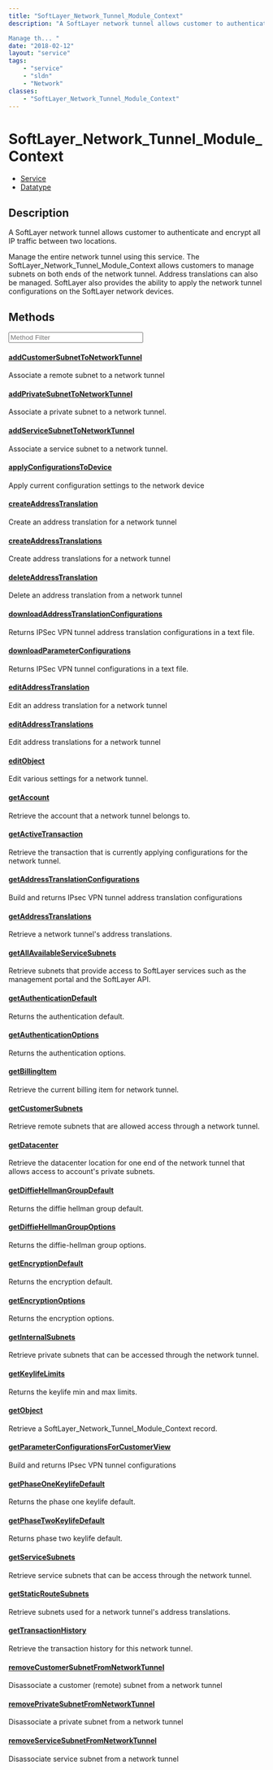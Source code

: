 ```yaml
---
title: "SoftLayer_Network_Tunnel_Module_Context"
description: "A SoftLayer network tunnel allows customer to authenticate and encrypt all IP traffic between two locations. 

Manage th... "
date: "2018-02-12"
layout: "service"
tags:
    - "service"
    - "sldn"
    - "Network"
classes:
    - "SoftLayer_Network_Tunnel_Module_Context"
---
```

# SoftLayer_Network_Tunnel_Module_Context
<div id='service-datatype'>
    <ul id='sldn-reference-tabs'>
    <li id='service'> <a href='/reference/services/SoftLayer_Network_Tunnel_Module_Context' >Service</a></li>    <li id='datatype'> <a href='/reference/datatypes/SoftLayer_Network_Tunnel_Module_Context' >Datatype</a></li>
    </ul>
</div>

## Description
A SoftLayer network tunnel allows customer to authenticate and encrypt all IP traffic between two locations. 

Manage the entire network tunnel using this service.  The SoftLayer_Network_Tunnel_Module_Context allows customers to manage subnets on both ends of the network tunnel.  Address translations can also be managed.  SoftLayer also provides the ability to apply the network tunnel configurations on the SoftLayer network devices. 



        
<div id="properties" class="content service-content">

## Methods

<div class="view-filters">
    <div class="clearfix">
        <div class="search-input-box">
            <input placeholder="Method Filter" onkeyup="titleSearch(inputId='edit-combine', divId='method-div', elementClass='method-row')" 
                type="text" id="edit-combine" value="" size="30" maxlength="128" class="form-text">
        </div>
    </div>
</div>

<div id="method-div">

<div class="method-row">

#### [addCustomerSubnetToNetworkTunnel](/reference/services/SoftLayer_Network_Tunnel_Module_Context/addCustomerSubnetToNetworkTunnel)
Associate a remote subnet to a network tunnel
</div>

<div class="method-row">

#### [addPrivateSubnetToNetworkTunnel](/reference/services/SoftLayer_Network_Tunnel_Module_Context/addPrivateSubnetToNetworkTunnel)
Associate a private subnet to a network tunnel.
</div>

<div class="method-row">

#### [addServiceSubnetToNetworkTunnel](/reference/services/SoftLayer_Network_Tunnel_Module_Context/addServiceSubnetToNetworkTunnel)
Associate a service subnet to a network tunnel.
</div>

<div class="method-row">

#### [applyConfigurationsToDevice](/reference/services/SoftLayer_Network_Tunnel_Module_Context/applyConfigurationsToDevice)
Apply current configuration settings to the network device
</div>

<div class="method-row">

#### [createAddressTranslation](/reference/services/SoftLayer_Network_Tunnel_Module_Context/createAddressTranslation)
Create an address translation for a network tunnel
</div>

<div class="method-row">

#### [createAddressTranslations](/reference/services/SoftLayer_Network_Tunnel_Module_Context/createAddressTranslations)
Create address translations for a network tunnel
</div>

<div class="method-row">

#### [deleteAddressTranslation](/reference/services/SoftLayer_Network_Tunnel_Module_Context/deleteAddressTranslation)
Delete an address translation from a network tunnel
</div>

<div class="method-row">

#### [downloadAddressTranslationConfigurations](/reference/services/SoftLayer_Network_Tunnel_Module_Context/downloadAddressTranslationConfigurations)
Returns IPSec VPN tunnel address translation configurations in a text file.
</div>

<div class="method-row">

#### [downloadParameterConfigurations](/reference/services/SoftLayer_Network_Tunnel_Module_Context/downloadParameterConfigurations)
Returns IPSec VPN tunnel configurations in a text file.
</div>

<div class="method-row">

#### [editAddressTranslation](/reference/services/SoftLayer_Network_Tunnel_Module_Context/editAddressTranslation)
Edit an address translation for a network tunnel
</div>

<div class="method-row">

#### [editAddressTranslations](/reference/services/SoftLayer_Network_Tunnel_Module_Context/editAddressTranslations)
Edit address translations for a network tunnel
</div>

<div class="method-row">

#### [editObject](/reference/services/SoftLayer_Network_Tunnel_Module_Context/editObject)
Edit various settings for a network tunnel.
</div>

<div class="method-row">

#### [getAccount](/reference/services/SoftLayer_Network_Tunnel_Module_Context/getAccount)
Retrieve the account that a network tunnel belongs to.
</div>

<div class="method-row">

#### [getActiveTransaction](/reference/services/SoftLayer_Network_Tunnel_Module_Context/getActiveTransaction)
Retrieve the transaction that is currently applying configurations for the network tunnel.
</div>

<div class="method-row">

#### [getAddressTranslationConfigurations](/reference/services/SoftLayer_Network_Tunnel_Module_Context/getAddressTranslationConfigurations)
Build and returns IPsec VPN  tunnel address translation configurations
</div>

<div class="method-row">

#### [getAddressTranslations](/reference/services/SoftLayer_Network_Tunnel_Module_Context/getAddressTranslations)
Retrieve a network tunnel's address translations.
</div>

<div class="method-row">

#### [getAllAvailableServiceSubnets](/reference/services/SoftLayer_Network_Tunnel_Module_Context/getAllAvailableServiceSubnets)
Retrieve subnets that provide access to SoftLayer services such as the management portal and the SoftLayer API.
</div>

<div class="method-row">

#### [getAuthenticationDefault](/reference/services/SoftLayer_Network_Tunnel_Module_Context/getAuthenticationDefault)
Returns the authentication default.
</div>

<div class="method-row">

#### [getAuthenticationOptions](/reference/services/SoftLayer_Network_Tunnel_Module_Context/getAuthenticationOptions)
Returns the authentication options.
</div>

<div class="method-row">

#### [getBillingItem](/reference/services/SoftLayer_Network_Tunnel_Module_Context/getBillingItem)
Retrieve the current billing item for network tunnel.
</div>

<div class="method-row">

#### [getCustomerSubnets](/reference/services/SoftLayer_Network_Tunnel_Module_Context/getCustomerSubnets)
Retrieve remote subnets that are allowed access through a network tunnel.
</div>

<div class="method-row">

#### [getDatacenter](/reference/services/SoftLayer_Network_Tunnel_Module_Context/getDatacenter)
Retrieve the datacenter location for one end of the network tunnel that allows access to account's private subnets.
</div>

<div class="method-row">

#### [getDiffieHellmanGroupDefault](/reference/services/SoftLayer_Network_Tunnel_Module_Context/getDiffieHellmanGroupDefault)
Returns the diffie hellman group default.
</div>

<div class="method-row">

#### [getDiffieHellmanGroupOptions](/reference/services/SoftLayer_Network_Tunnel_Module_Context/getDiffieHellmanGroupOptions)
Returns the diffie-hellman group options.
</div>

<div class="method-row">

#### [getEncryptionDefault](/reference/services/SoftLayer_Network_Tunnel_Module_Context/getEncryptionDefault)
Returns the encryption default.
</div>

<div class="method-row">

#### [getEncryptionOptions](/reference/services/SoftLayer_Network_Tunnel_Module_Context/getEncryptionOptions)
Returns the encryption options.
</div>

<div class="method-row">

#### [getInternalSubnets](/reference/services/SoftLayer_Network_Tunnel_Module_Context/getInternalSubnets)
Retrieve private subnets that can be accessed through the network tunnel.
</div>

<div class="method-row">

#### [getKeylifeLimits](/reference/services/SoftLayer_Network_Tunnel_Module_Context/getKeylifeLimits)
Returns the keylife min and max limits.
</div>

<div class="method-row">

#### [getObject](/reference/services/SoftLayer_Network_Tunnel_Module_Context/getObject)
Retrieve a SoftLayer_Network_Tunnel_Module_Context record.
</div>

<div class="method-row">

#### [getParameterConfigurationsForCustomerView](/reference/services/SoftLayer_Network_Tunnel_Module_Context/getParameterConfigurationsForCustomerView)
Build and returns IPsec VPN tunnel configurations
</div>

<div class="method-row">

#### [getPhaseOneKeylifeDefault](/reference/services/SoftLayer_Network_Tunnel_Module_Context/getPhaseOneKeylifeDefault)
Returns the phase one keylife default.
</div>

<div class="method-row">

#### [getPhaseTwoKeylifeDefault](/reference/services/SoftLayer_Network_Tunnel_Module_Context/getPhaseTwoKeylifeDefault)
Returns phase two keylife default.
</div>

<div class="method-row">

#### [getServiceSubnets](/reference/services/SoftLayer_Network_Tunnel_Module_Context/getServiceSubnets)
Retrieve service subnets that can be access through the network tunnel.
</div>

<div class="method-row">

#### [getStaticRouteSubnets](/reference/services/SoftLayer_Network_Tunnel_Module_Context/getStaticRouteSubnets)
Retrieve subnets used for a network tunnel's address translations.
</div>

<div class="method-row">

#### [getTransactionHistory](/reference/services/SoftLayer_Network_Tunnel_Module_Context/getTransactionHistory)
Retrieve the transaction history for this network tunnel.
</div>

<div class="method-row">

#### [removeCustomerSubnetFromNetworkTunnel](/reference/services/SoftLayer_Network_Tunnel_Module_Context/removeCustomerSubnetFromNetworkTunnel)
Disassociate a customer (remote) subnet from a network tunnel
</div>

<div class="method-row">

#### [removePrivateSubnetFromNetworkTunnel](/reference/services/SoftLayer_Network_Tunnel_Module_Context/removePrivateSubnetFromNetworkTunnel)
Disassociate a private subnet from a network tunnel
</div>

<div class="method-row">

#### [removeServiceSubnetFromNetworkTunnel](/reference/services/SoftLayer_Network_Tunnel_Module_Context/removeServiceSubnetFromNetworkTunnel)
Disassociate service subnet from a network tunnel
</div>
</div>

</div>

